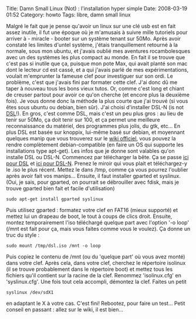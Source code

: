 Title: Damn Small Linux (Not) : l'installation hyper simple
Date: 2008-03-19 01:52
Category: howto
Tags: libre, damn small linux

Malgré le fait que je pense qu'avoir un linux sur une clé usb est
en fait assez inutile, il fut une époque où je m'amusais à suivre
mille tutoriels pour arriver à - miracle - booter sur un système
tenant sur 50Mo. Après avoir constaté les limites d'untel système,
j'étais tranquillement retourné à la normale, sous mon ubuntu, et
j'avais oublié mes aventures rocambolesques avec un des systèmes
les plus compact au monde. En fait il se trouve que c'est pas si
inutile que ça, puisque mon pote Max, qui avait planté son mac dont
le lecteur cd est cassé, et a qui j'avais parlé de mes
expérimentations, voulait m'emprunter la fameuse clef pour
investiguer sur son ordi. Le problème, c'est que j'avais fini par
formater cette clef. J'ai donc dû me taper à nouveau tous les bons
vieux tutos. Or, comme c'est long et chiant de creuser partout pour
avoir ce qu'on cherche (et encore plus la deuxième fois). Je vous
donne donc la méthode la plus courte que j'ai trouvé (si vous êtes
sous ubuntu ou debian, bien sûr). J'ai choisi d'installer DSL-N (is
not [DSL](http://fr.wikipedia.org/wiki/Damn_Small_Linux)!). En
gros, c'est comme DSL, mais c'est un peu plus gros : au lieu de
tenir sur 50Mo, ça doit tenir sur 100, et ça permet une meilleure
reconnaissance du matériel, des programmes plus jolis, du gtk,
etc... En plus DSL est basée sur knoppix, lui-même basé sur debian,
et moyennant quelques manip que vous trouverez sur le
[wiki officiel](http://damnsmalllinux.org/wiki/), vous pouvez la
rendre complètement debian-compatible (en faire un OS qui supporte
les installations type apt-get). Les infos que je donne sont
valables qu'on installe DSL ou DSL-N. Commencez par télécharger la
bête. Ça se passe
[ici pour DSL](http://damnsmalllinux.org/download.html) et
[ici pour DSL-N](http://damnsmalllinux.org/dsl-n/download.html).
Prenez le miroir qui vous plait et téléchargez-y le .iso le plus
récent. Mettez le dans /tmp, comme ça vous pourrez l'oublier après
avoir fait vos manips... Ensuite, il faut installer gparted et
syslinux. (Oui, je sais, pour gparted, on pourrait se débrouiller
avec fdisk, mais je trouve gparted bien fait et facile
d'utilisation)

    sudo apt-get install gparted syslinux

Puis utilisez gparted : formatez votre clef en FAT16 (mieux
supporté) et mettez lui un drapeau de boot, le tout à coups de
clics droit. Ensuite, montez temporairement l'iso téléchargé
quelque part avec l'option '-o loop' (/mnt est fait pour ça, mais
vous faites comme vous le voulez). Ça donne un truc du style :

    sudo mount /tmp/dsl.iso /mnt -o loop

Puis copiez le contenu de /mnt (ou du 'quelque part' où vous avez
monté) dans votre clef. Après cela, dans votre clef, cherchez le
répertoire isolinux (il se trouve probablement dans le répertoire
boot) et mettez tous les fichiers qu'il contient sur la racine de
la clef. Renommez 'isolinux.cfg' en 'syslinux.cfg'. Une fois tout
cela accompli, démontez la clef. Faites un petit

    syslinux /dev/sdX1

en adaptant le X à votre cas. C'est fini! Rebootez, pour faire un
test... Petit conseil en passant : allez sur le wiki, il est
bien...



